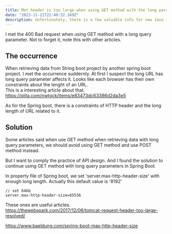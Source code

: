 ```yaml
---
title: Met header is too large when using GET method with the long parameter.
date: "2023-11-21T22:40:32.169Z"
description: Unfortunately, there is a few valuable info for new Java in Japanese. So sometimes I confused how to write the Java considering what is the modern writing. So not to confuse, I will write this article.
---
```


I met the 400 Bad request when using GET method with a long query parameter. Not to forget it, note this with other articles.

## The occurrence
When retrieving data from String boot project by another spring boot project. I met the occurrence suddernly. At first I suspect the long URL has long query parameter affects it. Looks like each browser has their own constraints about the lenght of an URL.  
This is a interesting article about that.
https://qiita.com/nwtgck/items/e83473dc63386d2da3e5

As for the Spring boot, there is a constraints of HTTP header and the long length of URL related to it.

## Solution

Some articles said when use GET method when retrieving data with long query parameters, we should avoid using GET method and use POST method instead.  

But I want to comply the practice of API design. And I found the solution to continue using GET method with long query parameters in Spring Boot.

In property file of Spring boot, we set 'server.max-http-header-size' with enough long length. Actually this default value is '8192'

```property
// set 64kb
server.max-http-header-size=65536
```

These ones are useful articles.
https://thewebspark.com/2017/12/06/tomcat-request-header-too-large-resolved/

https://www.baeldung.com/spring-boot-max-http-header-size
